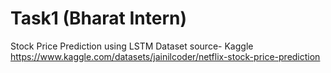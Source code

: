 # Task1  (Bharat Intern)
Stock Price Prediction using LSTM
Dataset source- Kaggle
https://www.kaggle.com/datasets/jainilcoder/netflix-stock-price-prediction

